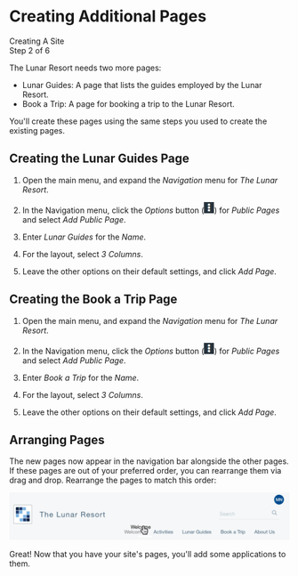 # Creating Additional Pages

<div class="learn-path-step">
    <p>Creating A Site<br>Step 2 of 6</p>
</div>

The Lunar Resort needs two more pages: 

-   Lunar Guides: A page that lists the guides employed by the Lunar Resort.
-   Book a Trip: A page for booking a trip to the Lunar Resort.

You'll create these pages using the same steps you used to create the existing 
pages. 
<!-- 
Double-check the page layouts for these pages to make sure they're as intended, 
and not just copied over from the earlier instructions.
-->

## Creating the Lunar Guides Page

1.  Open the main menu, and expand the *Navigation* menu for *The Lunar Resort*. 

2.  In the Navigation menu, click the *Options* button 
    (![Options](../../../images/icon-options.png)) for *Public Pages* and select 
    *Add Public Page*. 


3.  Enter *Lunar Guides* for the *Name*.

4.  For the layout, select *3 Columns*. 

5.  Leave the other options on their default settings, and click *Add Page*. 

## Creating the Book a Trip Page

1.  Open the main menu, and expand the *Navigation* menu for *The Lunar Resort*. 

2.  In the Navigation menu, click the *Options* button 
    (![Options](../../../images/icon-options.png)) for *Public Pages* and select 
    *Add Public Page*. 

3.  Enter *Book a Trip* for the *Name*.

4.  For the layout, select *3 Columns*. 

5.  Leave the other options on their default settings, and click *Add Page*. 

## Arranging Pages

The new pages now appear in the navigation bar alongside the other pages. If 
these pages are out of your preferred order, you can rearrange them via drag and 
drop. Rearrange the pages to match this order: 

![Figure x: Reorder the pages in the navigation bar.](../../../images/001-final-menu.png)

Great! Now that you have your site's pages, you'll add some applications to 
them. 
